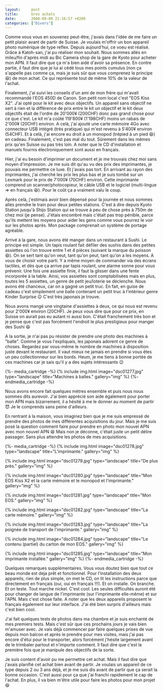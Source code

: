```yaml
---
layout:     post
title:      Gros achats
date:       2008-09-09 21:16:57 +0200
categories: ["Divers"]
---
```


Comme vous vous en souvenez peut-être, j'avais dans l'idée de me faire un petit plaisir avant de partir de Suisse.
Je voulais m'offrir un bon appareil photo numérique de type reflex. Depuis aujourd'hui, ce voeu est réalisé. Grâce
à Katoh-san, j'ai pu réaliser mon souhait. Nous sommes allés en mileu/fin d'après midi au Bic Camera shop de la
gare de Kyoto pour acheter mon APN. Il faut dire que ça m'a bien aidé d'avoir sa présence. En contre partie, il
faut dire que je lui ai cédé tous mes points cumulus (non ça s'appelle pas comme ça, mais je suis sûr que vous
comprenez le principe :laughing:) de mon achat. Ce qui représente tout de même 10% de la valeur de l'achat.

<!--more-->

Finalement, j'ai suivi les conseils d'un ami de mon frère qui m'avait recommandé l'EOS 450D de Canon. Son petit nom
local c'est "EOS Kiss X2". J'ai opté pour le kit avec deux objectifs. Un appareil sans objectif ne sert à rien et
la différence de prix entre le kit un objectif et le kit deux objectifs était de l'ordre de 20'000¥ (200CHF)
donc pas grand chose pour ce que c'est. Le kit m'a coûté 119'800¥ (1'198CHF) moins un rabais de 2'000¥ (20CHF)
environ. A celà, j'ai ajouté une carte mémoire 4Go avec connecteur USB intégré (très pratique) qui m'est revenu à
5'400¥ environ (54CHF). Et à celà, j'ai encore eu droit à un monopod (trépied à un pied :laughing:) en cadeau.
Finalement, c'est pas mal du tout. Sûrement dans les mêmes prix qu'en Suisse ou pas très loin. A noter que le CD
d'installation et manuels fournis électroniquement sont aussi en français.

Hier, j'ai eu besoin d'imprimer un document et je me trouvais chez moi sans moyen d'impression. Je me suis dit
qu'au vu des prix des imprimantes, je pouvais me permettre ce luxe. Et j'avais pas tort. En arrivant au rayon des
imprimantes, j'ai cherché les prix les plus bas et je suis tombé sur un Lexmark pour le prix de 7'000¥ (70CHF)
environ. Cette imprimante comprend un scanner/photocopieur, le câble USB et le logiciel (multi-lingue =&gt; en
français :laughing:). Pour le coût ça a vraiment valu le coup.

Après celà, j'estimais avoir bien dépensé pour la journée et nous sommes allés prendre le train pour deux petites
stations. C'est à dire depuis Kyoto Station jusqu'à Shijo Station qui se trouve à peu de chose près à 750m de chez
moi (je pense). J'étais encombré mais c'était pas trop pénible, parce qu'ils mettent les moyens pour aider les gens
comme vous pourrez le voir sur les photos après. Mon package comprenait un système de portage agréable.

Arrivé à la gare, nous avons été manger dans un restaurant à Sushi. Le principe est simple. Un tapis roulant fait
défiler des sushis dans des petites assiettes où l'on trouve entre 1 et 4 pièces (suivant la marque du poisson
:laughing:). On se sert tant qu'on veut, tant qu'on peut, tant qu'on a les moyens. A vous de choisir votre parti.
Y a même moyen de commander via des écrans tactiles, et dès que ça arrive par tapis roulant, une alarme sonne pour
vous prévenir. Une fois une assiette finie, il faut la glisser dans une fente incorporée à la table. Ainsi, vos
assiettes sont comptabilisées mais en plus, toutes les 5 assiettes, un genre de petit jeu/loterie se déclenche.
Nous avons été chanceux, car on a gagné un petit truc. En fait, en guise de cadeau c'est simplement une balle
contenant un petit truc à l'intérieur genre Kinder Surprise :wink: C'est très japonais je trouve.

Nous avons mangé une vingtaine d'assiettes à deux, ce qui nous est revenu pour 2'000¥ environ (20CHF). Je peux
vous dire que pour ce prix, en Suisse on aurait pas eu autant ni aussi bon. C'était franchement très bon et je
pense que c'est pas forcément l'endroit le plus prestigieux pour manger des Sushi :laughing:

A la sortie, je n'ai pas pu résister de prendre une photo des machines à "balle". Comme je vous l'expliquais, les
japonais adorent ce genre de choses. Regardez par vous-même le nombre de machines à disposition juste devant le
restaurant. Il vaut mieux ne jamais en prendre si vous êtes un peu collectionneur sur les bords. Heum, je me tiens
à bonne portée de ces machines car je sais qu'il y a des sujets intéressants :wink:

{%- media_cartridge -%}
{% include img.html
    image="dsc01277.jpg"
    type="landscape"
    title="Machines à balles."
    gallery="img"
%}
{%- endmedia_cartridge -%}

Nous avons encore fait quelques mètres ensemble et puis nous nous sommes dits aurevoir. J'ai bien apprécié son aide
également pour porter mon APN mais bizarrement, il a hésité à me le donner au moment de partir :smiling_imp: Je le
comprends sans peine d'ailleurs.

En rentrant à la maison, vous imaginez bien que je me suis empressé de prendre des photos de mes différentes
acquisitions du jour. Mais je me suis posé la question comment faire pour prendre en photo mon nouvel APN avec mon
nouvel APN :laughing: Mais non je déconne, c'était juste un petit délire passager. Sans plus attendre les photos de
mes acquisitions.

{%- media_cartridge -%}
{% include img.html
    image="dsc01278.jpg"
    type="landscape"
    title="L'imprimante."
    gallery="img"
%}

{% include img.html
    image="dsc01279.jpg"
    type="landscape"
    title="De plus près."
    gallery="img"
%}

{% include img.html
    image="dsc01280.jpg"
    type="landscape"
    title="Mon EOS Kiss X2 et la carte mémoire et le monopod et l'imprimante."
    gallery="img"
%}

{% include img.html
    image="dsc01281.jpg"
    type="landscape"
    title="Mon EOS."
    gallery="img"
%}

{% include img.html
    image="dsc01282.jpg"
    type="landscape"
    title="La carte mémoire."
    gallery="img"
%}

{% include img.html
    image="dsc01283.jpg"
    type="landscape"
    title="La poignée de transport de l'imprimante."
    gallery="img"
%}

{% include img.html
    image="dsc01284.jpg"
    type="landscape"
    title="Le contenu (partiel) du carton de mon EOS."
    gallery="img"
%}

{% include img.html
    image="dsc01285.jpg"
    type="landscape"
    title="Mon imprimante installée."
    gallery="img"
%}
{%- endmedia_cartridge -%}

Quelques remarques supplémentaires. Vous vous doutez bien que tout ce beau monde est deja prêt et fonctionnel. Pour
l'installation des deux appareils, rien de plus simple, on met le CD, on lit les instructions parce que directement
en français (oui, oui en français !!!). Et on installe. On branche. Et on teste. Tout marche nickel. C'est cool.
Les seules difficultés auront été pour changer de langue de l'imprimante (sur l'imprimante elle-même) et sur l'APN.
Mais c'est chose faite. A noter que les deux appareils proposent le français également sur leur interface. J'ai été
bien surpris d'ailleurs mais c'est bien cool.

J'ai fait quelques tests de photos dans ma chambre et je suis enchanté de mes premiers tests. Mais c'est sûr que
ces prochains jours je vais bien m'amuser avec. Je vais déjà commencer par faire quelques prises de vue depuis mon
balcon et après le prendre pour mes visites, mais j'ai pas encore d'étui pour le transporter, alors forcément
j'hésite largement avant de le trimbaler partout et n'importe comment. Il faut dire que c'est la première fois que
je manipule des objectifs de la sorte.

Je suis content d'avoir pu me permettre cet achat. Mais il faut dire que j'avais planifié cet achat bien avant de
partir. Je voulais un appareil de ce type depuis 2 ou 3 ans déjà, et je me suis dis avant de partir que ça serait
la bonne occasion. C'est aussi pour ça que j'ai franchi rapidement le cap de l'achat. En plus, il va bien m'être
utile pour faire les photos pour mon projet :laughing: